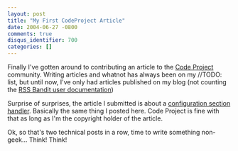 ```yaml
---
layout: post
title: "My First CodeProject Article"
date: 2004-06-27 -0800
comments: true
disqus_identifier: 700
categories: []
---
```

Finally I've gotten around to contributing an article to the [Code
Project](http://www.codeproject.com/) community. Writing articles and
whatnot has always been on my //TODO: list, but until now, I've only had
articles published on my blog (not counting the [RSS Bandit user
documentation](http://www.rssbandit.org/docs))

Surprise of surprises, the article I submitted is about a [configuration
section
handler](http://www.codeproject.com/csharp/CsConfigSechandler.asp).
Basically the same thing I posted here. Code Project is fine with that
as long as I'm the copyright holder of the article.

Ok, so that's two technical posts in a row, time to write something
non-geek... Think! Think!

